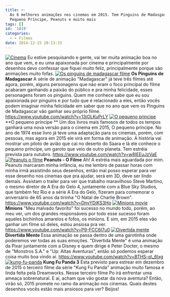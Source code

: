 ```yaml
---
title: >-
  As 6 melhores animações nos cinemas em 2015. Tem Pinguins de Madasgascar,
  Pequeno Príncipe, Peanuts e muito mais
tags: []
id: '1819'
categories:
  - - Filmes
date: 2014-12-15 20:13:33
---
```


[![Cinema](/images/2014/12/Cinema.jpg)](/images/2014/12/Cinema.jpg) Eu estive pesquisando e gente, vai ter muita animação boa no ano que vem, e eu uma apaixonada por cinema e principalmente por desenhos devo confessar que fiquei muito feliz, principalmente porque são animações muito fofas. [![Os pinguins de madagascar filme](/images/2014/12/Os-pinguins-de-madagascar-filme.jpg)](/images/2014/12/Os-pinguins-de-madagascar-filme.jpg) **Os Pinguins de Madagascar** A série de animação "Madagascar" já teve três filmes até agora, porém, alguns personagens que não eram o foco principal do filme acabaram ganhando a paixão do público e pra minha felicidade, esses personagens foram os pinguins. Quem me conhece sabe que eu sou apaixonada por pinguins e por tudo que é relacionado a eles, então vocês podem imaginar minha felicidade em saber que no ano que vem os Pinguins de Madagascar vão ganhar seu próprio filme. https://www.youtube.com/watch?v=13jOLKuPrLY [![O pequeno principe](/images/2014/12/O-pequeno-principe.jpg)](/images/2014/12/O-pequeno-principe.jpg) **O pequeno príncipe ** Um dos livros mais famosos de todos os tempos ganhará uma nova versão para o cinema em 2015, O pequeno príncipe. No ano de 1974 esse livro já teve uma adaptação para os cinemas, porém, com pessoas, mas agora em 2015 ele virá em forma de animação. A história vai mostrar um piloto de avião que cai no deserto do Saara e lá ele conhece o pequeno príncipe, um garoto que veio de outro planeta. Tem estréia prevista para outubro. https://www.youtube.com/watch?v=w8IEEuJzVaE [![Peanuts o filme](/images/2014/12/Peanuts-o-filme.jpg)](/images/2014/12/Peanuts-o-filme.jpg) **Peanuts - O Filme** Ah! A estréia mais aguardada por mim. Peanuts marcaram minha infância, eu me lembro de passar horas com minha irmã assistindo seus desenhos, então mal posso esperar para ver esse desenho nos cinemas que pra ajudar, será em 3D, deve ser lindo demais. Assistam o trailer para ver que trabalho maravilhoso Steve Martino, o mesmo diretor de A Era do Gelo 4, juntamente com a Blue Sky Studios, que também fez Rio e a série A Era do Gelo, fizeram para comemorar o aniversário de 65 anos da tirinha "O Natal de Charlie Brown". https://www.youtube.com/watch?v=DnvYDjKS3Ho [![Minions movie](/images/2014/12/Minions-movie.jpg)](/images/2014/12/Minions-movie.jpg) **Minions** "Meu malvado favorito" foi sucesso no mundo todo, porém, ao meu ver, um dos grandes responsáveis por todo esse sucesso foram aqueles bichinhos amarelos e fofos, os minions. E sim, em 2015 eles vão ganhar um filme só deles, estou ansiosa pra ver. https://www.youtube.com/watch?v=P9-FCC6I7u0 [![Divertida mente](/images/2014/12/Divertida-mente.jpg)](/images/2014/12/Divertida-mente.jpg) **Divertida Mente** Essa animação se passa dentro de uma garotinha onde poderemos ver todas as suas emoções. "Divertida Mente" é uma animação da Pixar juntamente com a Disney e quem dirige é Peter Docter, o mesmo de "Monstros S.A." e "Up: Altas Aventuras", então só podemos esperar coisa muito boa vindo aí. https://www.youtube.com/watch?v=BTHS-q\_6lxg [![kung-fu-panda](/images/2014/12/kung-fu-panda.jpg)](/images/2014/12/kung-fu-panda.jpg) **Kung Fu Panda 3** Esta previsto para estrear em dezembro de 2015 o terceiro filme da série "Kung Fu Panda" animação muito famosa e linda feita pela Dreamworks. Nesse terceiro filme Po irá enfrentar uma ameaça sobrenatural. E aí, acham que vão gostar da nova aventura? Então, virão só, 2015 promete no ramo da animação nos cinemas. Quais destes desenhos vocês estão mais ansiosos para ver? Beijos!
